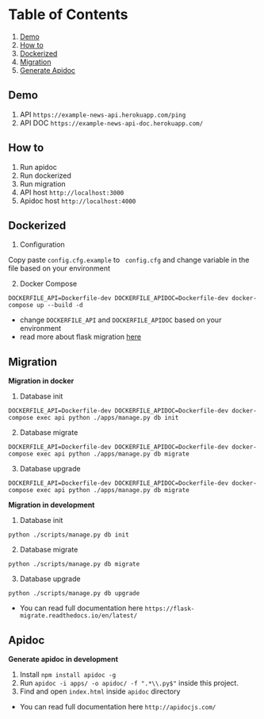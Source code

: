 # Table of Contents
1. [Demo](#demo)
2. [How to](#how-to)
3. [Dockerized](#dockerized)
4. [Migration](#migration)
5. [Generate Apidoc](generate-apidoc)

## Demo
1. API `https://example-news-api.herokuapp.com/ping`
2. API DOC `https://example-news-api-doc.herokuapp.com/`

## How to
1. Run apidoc
2. Run dockerized
3. Run migration
4. API host `http://localhost:3000`
5. Apidoc host `http://localhost:4000`

## Dockerized
1. Configuration

Copy paste `config.cfg.example` to ` config.cfg` and change variable in the file based on your environment

2. Docker Compose

```
DOCKERFILE_API=Dockerfile-dev DOCKERFILE_APIDOC=Dockerfile-dev docker-compose up --build -d
```

* change `DOCKERFILE_API` and `DOCKERFILE_APIDOC` based on your environment
* read more about flask migration [here](https://flask-migrate.readthedocs.io/en/latest/)

## Migration
**Migration in docker**
1. Database init

```
DOCKERFILE_API=Dockerfile-dev DOCKERFILE_APIDOC=Dockerfile-dev docker-compose exec api python ./apps/manage.py db init
```

2. Database migrate

```
DOCKERFILE_API=Dockerfile-dev DOCKERFILE_APIDOC=Dockerfile-dev docker-compose exec api python ./apps/manage.py db migrate
```

3. Database upgrade

```
DOCKERFILE_API=Dockerfile-dev DOCKERFILE_APIDOC=Dockerfile-dev docker-compose exec api python ./apps/manage.py db migrate
```

**Migration in development**
1. Database init

```
python ./scripts/manage.py db init
```

2. Database migrate

```
python ./scripts/manage.py db migrate
```

3. Database upgrade

```
python ./scripts/manage.py db upgrade
```

* You can read full documentation here `https://flask-migrate.readthedocs.io/en/latest/` 

## Apidoc
**Generate apidoc in development**
1. Install `npm install apidoc -g`
2. Run `apidoc -i apps/ -o apidoc/ -f ".*\\.py$"` inside this project.
3. Find and open `index.html` inside `apidoc` directory

* You can read full documentation here `http://apidocjs.com/`
